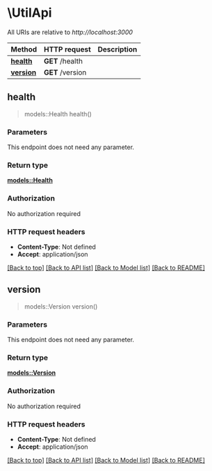# \UtilApi

All URIs are relative to *http://localhost:3000*

Method | HTTP request | Description
------------- | ------------- | -------------
[**health**](UtilApi.md#health) | **GET** /health | 
[**version**](UtilApi.md#version) | **GET** /version | 



## health

> models::Health health()


### Parameters

This endpoint does not need any parameter.

### Return type

[**models::Health**](Health.md)

### Authorization

No authorization required

### HTTP request headers

- **Content-Type**: Not defined
- **Accept**: application/json

[[Back to top]](#) [[Back to API list]](../README.md#documentation-for-api-endpoints) [[Back to Model list]](../README.md#documentation-for-models) [[Back to README]](../README.md)


## version

> models::Version version()


### Parameters

This endpoint does not need any parameter.

### Return type

[**models::Version**](Version.md)

### Authorization

No authorization required

### HTTP request headers

- **Content-Type**: Not defined
- **Accept**: application/json

[[Back to top]](#) [[Back to API list]](../README.md#documentation-for-api-endpoints) [[Back to Model list]](../README.md#documentation-for-models) [[Back to README]](../README.md)

